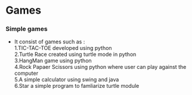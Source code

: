 # Games

### Simple games
* It consist of games such as :<br>
  1.TIC-TAC-TOE developed using python <br>
  2.Turtle Race created using turtle mode in python <br>
  3.HangMan game using python<br>
  4.Rock Papaer Scissors using python where user can play against the computer<br>
  5.A simple calculator using swing and java<br>
  6.Star a simple program to famliarize turtle module<br>
